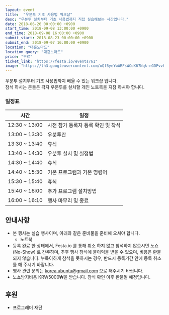 ```yaml
---
layout: event
title:  "우분투 기초 사용법 워크샵"
desc: "우분투 설치부터 기초 사용법까지 직접 실습해보는 시간입니다."
date: 2018-06-26 00:00:00 +0900
start_time: 2018-09-08 13:00:00 +0900
end_time: 2018-09-08 16:00:00 +0900
submit_start: 2018-08-23 00:00:00 +0900
submit_end: 2018-09-07 16:00:00 +0900
location: "대흥노마드"
location_query: "대흥노마드"
price: "무료"
ticket_link: "https://festa.io/events/61"
image: "https://lh3.googleusercontent.com/oQf5yeYwARFsWCdX67Nqk-nGDPvvh2BML4TviTG9e-yLUbKZti0yqqVPQpXFg09__qITBIYD63QLpdBUKKajjAkghd7RR9FGOiqYD-07fD9w-DBLGYYBmp-ZNtv9K97D_4CmQ0Li7XeJa7jU3UCWfGtAkWtBW4owK2fW2hZKFkDedIpbDFosPL5o2vhVjxGXxwWG_JezfUhTXBnxcPwpMgyn4ce7j-OCWZOa7zUusc01yRFnrzY_yQsv3wgC1lj-rJIYDd_ttEorV5Usj_pWpQV-M7-RRj9v9-x0ftm_KVuH8piLtaM8g0ZWdK5AlhcfZ9tzzlc5ssSDRkX_35i7xXdPAdtxgV8oYcLiLl_BsGsG5bBQPNGEqb0M6r0akG-r2RDrW2EegiyFkJI3xJ7h6FeuNY3KS3wiNAyNyF1cXdi79NmdooDcKCKnOcW_2Bv_FIBOPSaYVcOrXZtkhxUEmXAUrASzRBsj4bEBZfKjTdcG80XxRs77cwZ-yBaay0tWqZXKH0ADc5CMmxkWd2vWSXrcPJi4uNspjWkzbpw_XpE9qbfyHNhGzeJmzEjPCJVYwe1UgmpSUCmu-zBmsBfJ6mJ6yI-6Mf02uXo1v217EOn1ekaEOWOK3qnjVgGiwPHfBheOVa__Ytzss_3wd8H3dr--usa4EasM_Q=s1208-no"
---
```


우분투 설치부터 기초 사용법까지 배울 수 있는 워크샵 입니다.<br/>
참석 하시는 분들은 각자 우분투를 설치할 개인 노트북을 지참 하셔야 합니다.<br/>

### 일정표

시간 | 일정
--- | ---
12:30 ~ 13:00 | 사전 참가 등록자 등록 확인 및 착석
13:00 ~ 13:30 | 우분투란
13:30 ~ 13:40 | 휴식
13:40 ~ 14:30 | 우분투 설치 및 설정법
14:30 ~ 14:40 | 휴식
14:40 ~ 15:30 | 기본 프로그램과 기본 명령어
15:30 ~ 15:40 | 휴식
15:40 ~ 16:00 | 추가 프로그램 설치방법
16:00 ~ 16:10 | 행사 마무리 및 종료

## 안내사항
- 본 행사는 실습 행사이며, 아래와 같은 준비물을 준비해 오셔야 합니다.
  - 노트북
- 등록 완료 한 상태에서, Festa.io 를 통해 취소 하지 않고 참석하지 않으시면 노쇼(No-Show) 로 간주하며, 추후 행사 참석에 불이익을 받을 수 있으며, 비용은 환불되지 않습니다. 부득이하게 참석을 못하시는 경우, 반드시 등록기간 안에 등록 취소를 해 주시기 바랍니다.
- 행사 관련 문의는 korea.ubuntu@gmail.com 으로 해주시기 바랍니다.
- 노쇼방지비용 KRW5000₩을 받습니다. 참석 확인 이후 환불될 예정입니다.

## 후원
- 프로그래머 재단

